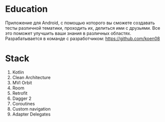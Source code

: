 # Education
Приложение для Android, с помощью которого вы сможете создавать тесты различной тематики, проходить их, делиться ими с друзьями. Все это поможет улучшить ваши знания в различных областях.
Разрабатывается в команде с разработчиком: https://github.com/koen08
# Stack
1. Kotlin
2. Clean Architecture
3. MVI Orbit
4. Room
5. Retrofit
6. Dagger 2
7. Coroutines
8. Custom navigation
9. Adapter Delegates
